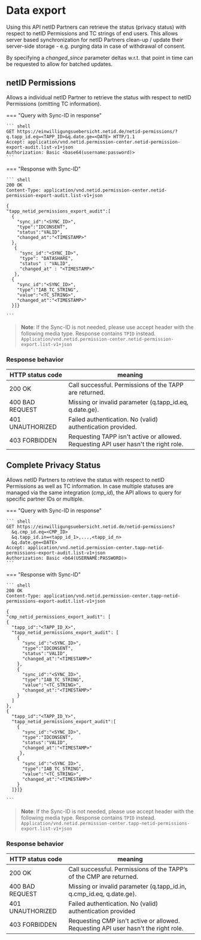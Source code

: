 # Data export

Using this API netID Partners can retrieve the status (privacy status) with respect to netID Permissions and TC strings of end users. This allows server based synchronization for netID Partners clean-up / update their server-side storage - e.g. purging data in case of withdrawal of consent.

By specifying a *changed_since* parameter deltas w.r.t. that point in time can be requested to allow for batched updates.

## netID Permissions

Allows a individual netID Partner to retrieve the status with respect to netID Permissions (omitting TC information).

=== "Query with Sync-ID in response"

    ``` shell
    GET https://einwilligungsuebersicht.netid.de/netid-permissions/?q.tapp_id.eq=<TAPP_ID>&q.date.ge=<DATE> HTTP/1.1
    Accept: application/vnd.netid.permission-center.netid-permission-export-audit.list-v1+json
    Authorization: Basic <base64(username:password)>
    ```

=== "Response with Sync-ID"

    ``` shell
    200 OK
    Content-Type: application/vnd.netid.permission-center.netid-permission-export-audit.list-v1+json 

    { 
    "tapp_netid_permissions_export_audit":[
      {
        "sync_id":"<SYNC_ID>",
        "type":"IDCONSENT",
        "status":"VALID",
        "changed_at":"<TIMESTAMP>"
      },
       {
         "sync_id":"<SYNC_ID>",
         "type": "DATASHARE",
         "status" : "VALID",
         "changed_at" : "<TIMESTAMP>"  
       },
      {
        "sync_id":"<SYNC_ID>",
        "type":"IAB_TC_STRING",
        "value":"<TC_STRING>",
        "changed_at":"<TIMESTAMP>"
      }]}

    ```
    
> **Note**: If the Sync-ID is not needed, please use accept header with the following media type. Response contains `TPID` instead. <br>
    ```
    Application/vnd.netid.permission-center.netid-permission-export.list-v1+json
    ```

### Response behavior

| HTTP status code | meaning |
| ----------- | ----------- |
| 200 OK | Call successful. Permissions of the TAPP are returned. | 
| 400 BAD REQUEST | Missing or invalid parameter (q.tapp_id.eq, q.date.ge). |
| 401 UNAUTHORIZED | Failed authentication. No (valid) authentication provided. |
| 403 FORBIDDEN | Requesting TAPP isn't active or allowed. Requesting API user hasn't the right role. |

## Complete Privacy Status

Allows netID Partners to retrieve the status with respect to netID Permissions as well as TC information. In case multiple statuses are managed via the same integration (*cmp_id*), the API allows to query for specific partner IDs or multiple.

=== "Query with Sync-ID in response"

    ``` shell
    GET https://einwilligungsuebersicht.netid.de/netid-permissions?
      &q.cmp_id.eq=<CMP_ID>
      &q.tapp_id.in=<tapp_id_1>,...,<tapp_id_n>
      &q.date.ge=<DATE>
    Accept: application/vnd.netid.permission-center.tapp-netid-permissions-export-audit.list-v1+json
    Authorization: Basic <b64(USERNAME:PASSWORD)>
    ```

=== "Response with Sync-ID"

    ``` shell
    200 OK
    Content-Type: application/vnd.netid.permission-center.tapp-netid-permissions-export-audit.list-v1+json

    {
    "cmp_netid_permissions_export_audit": [
    {
      "tapp_id":"<TAPP_ID_X>",
      "tapp_netid_permissions_export_audit": [
        {
          "sync_id":"<SYNC_ID>",
          "type":"IDCONSENT",
          "status":"VALID",
          "changed_at":"<TIMESTAMP>"
        },
        {
          "sync_id":"<SYNC_ID>",
          "type":"IAB_TC_STRING",
          "value":"<TC_STRING>",
          "changed_at":"<TIMESTAMP>"
        }
      ]
    },
    {
      "tapp_id":"<TAPP_ID_Y>",
      "tapp_netid_permissions_export_audit":[        
        {
          "sync_id":"<SYNC_ID>",
          "type":"IDCONSENT",
          "status":"VALID",
          "changed_at":"<TIMESTAMP>"
         },
        {
          "sync_id":"<SYNC_ID>",
          "type":"IAB_TC_STRING",
          "value":"<TC_STRING>",
          "changed_at":"<TIMESTAMP>"
        }
      ]}]}

    ```
> **Note**: If the Sync-ID is not needed, please use accept header with the following media type. Response contains `TPID` instead. <br>
    ```
    Application/vnd.netid.permission-center.tapp-netid-permissions-export.list-v1+json
    ```

### Response behavior

| HTTP status code | meaning |
| ----------- | ----------- |
| 200 OK | Call successful. Permissions of the TAPP’s of the CMP are returned. | 
| 400 BAD REQUEST | Missing or invalid parameter (q.tapp_id.in, q.cmp_id.eq, q.date.ge). | 
| 401 UNAUTHORIZED | Failed authentication. No (valid) authentication provided | 
| 403 FORBIDDEN | Requesting CMP isn't active or allowed. Requesting API user hasn't the right role. |
